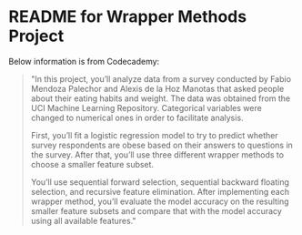 # README for Wrapper Methods Project

Below information is from Codecademy:
> "In this project, you’ll analyze data from a survey conducted by Fabio 
> Mendoza Palechor and Alexis de la Hoz Manotas that asked people about 
> their eating habits and weight. The data was obtained from the UCI 
> Machine Learning Repository. Categorical variables were changed to
> numerical ones in order to facilitate analysis.
> 
> First, you’ll fit a logistic regression model to try to predict whether
> survey respondents are obese based on their answers to questions in the
> survey. After that, you’ll use three different wrapper methods to choose
> a smaller feature subset.
>
> You’ll use sequential forward selection, sequential backward floating 
> selection, and recursive feature elimination. After implementing each
> wrapper method, you’ll evaluate the model accuracy on the resulting 
> smaller feature subsets and compare that with the model accuracy 
> using all available features."